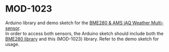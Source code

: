 # MOD-1023 #

Arduino library and demo sketch for the  <a href="http://www.embeddedadventures.com/bme280_AMS-IAQ_multi_sensor_mod-1023.html">BME280 & AMS iAQ Weather Multi-sensor</a>.
<br>
In order to access both sensors, the Arduino sketch should include both the <a href="https://github.com/embeddedadventures/BME280">BME280 library</a> and this (MOD-1023) library. Refer to the demo sketch for usage.
